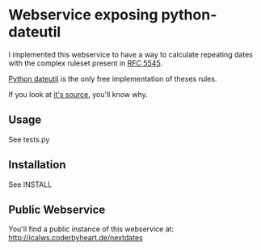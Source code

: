 # Webservice exposing python-dateutil

I implemented this webservice to have a way to calculate repeating dates with the complex ruleset present in [RFC 5545](https://tools.ietf.org/html/rfc5545).

[Python dateutil](http://labix.org/python-dateutil) is the only free implementation of theses rules.

If you look at [it's source](https://github.com/paxan/python-dateutil/blob/patches-for-1.5/dateutil/rrule.py#L229), you'll know why.

## Usage

See tests.py

## Installation

See INSTALL

## Public Webservice

You'll find a public instance of this webservice at: http://icalws.coderbyheart.de/nextdates

